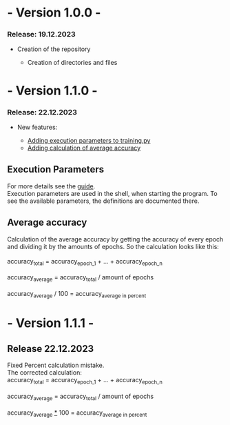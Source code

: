 <h1> - Version 1.0.0 - </h1>
<h3> Release: 19.12.2023 </h3>
<ul>
    <li>Creation of the repository</li>
        <ul>
            <li>Creation of directories and files</li>
        </ul>
</ul>

<h1> - Version 1.1.0 - </h1>
<h3> Release: 22.12.2023 </h3>
<ul>
    <li>New features:</li>
        <ul>
            <li><a href = "#exec_params">Adding execution parameters to training.py</a></li>
            <li><a href = "#avg_acc">Adding calculation of average accuracy</a>
        </ul>
</ul>

<div id = "exec_params">
    <h2>Execution Parameters</h2>
    <p>
        For more details see the <a href = "./guide.md">guide</a>.<br>
        Execution parameters are used in the shell, when starting the program. To see the available parameters, the definitions are documented there.
    </p>
</div>

<div id = "avg_acc">
    <h2>Average accuracy</h2>
    <p>
        Calculation of the average accuracy by getting the accuracy of every epoch and dividing it by the amounts of epochs. So the calculation looks like this:<br><br>
        accuracy<sub>total</sub> = accuracy<sub>epoch_1</sub> + ... + accuracy<sub>epoch_n</sub><br><br>
        accuracy<sub>average</sub> = accuracy<sub>total</sub> / amount of epochs<br><br>
        accuracy<sub>average</sub> / 100 = accuracy<sub>average in percent</sub>
    </p>
</div>

<h1>- Version 1.1.1 -</h1>
<h2> Release 22.12.2023 </h2>
Fixed Percent calculation mistake.<br>
The corrected calculation:<br>
accuracy<sub>total</sub> = accuracy<sub>epoch_1</sub> + ... + accuracy<sub>epoch_n</sub><br><br>
accuracy<sub>average</sub> = accuracy<sub>total</sub> / amount of epochs<br><br>
accuracy<sub>average</sub> <ins>*</ins> 100 = accuracy<sub>average in percent</sub>